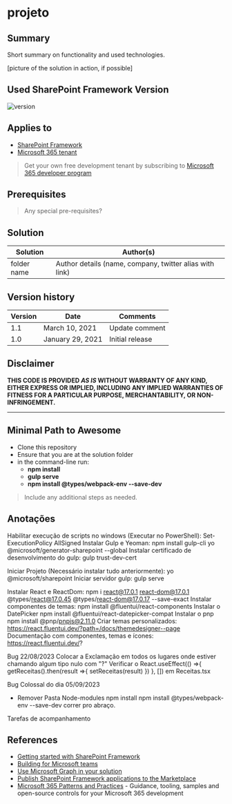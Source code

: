 # projeto


## Summary

Short summary on functionality and used technologies.

[picture of the solution in action, if possible]

## Used SharePoint Framework Version

![version](https://img.shields.io/badge/version-1.17.4-green.svg)

## Applies to

- [SharePoint Framework](https://aka.ms/spfx)
- [Microsoft 365 tenant](https://docs.microsoft.com/en-us/sharepoint/dev/spfx/set-up-your-developer-tenant)

> Get your own free development tenant by subscribing to [Microsoft 365 developer program](http://aka.ms/o365devprogram)

## Prerequisites

> Any special pre-requisites?

## Solution

| Solution    | Author(s)                                               |
| ----------- | ------------------------------------------------------- |
| folder name | Author details (name, company, twitter alias with link) |

## Version history

| Version | Date             | Comments        |
| ------- | ---------------- | --------------- |
| 1.1     | March 10, 2021   | Update comment  |
| 1.0     | January 29, 2021 | Initial release |

## Disclaimer

**THIS CODE IS PROVIDED _AS IS_ WITHOUT WARRANTY OF ANY KIND, EITHER EXPRESS OR IMPLIED, INCLUDING ANY IMPLIED WARRANTIES OF FITNESS FOR A PARTICULAR PURPOSE, MERCHANTABILITY, OR NON-INFRINGEMENT.**

---

## Minimal Path to Awesome

- Clone this repository
- Ensure that you are at the solution folder
- in the command-line run:
  - **npm install**
  - **gulp serve**
  - **npm install @types/webpack-env --save-dev**


> Include any additional steps as needed.

## Anotações 

Habilitar execução de scripts no windows (Executar no PowerShell):
Set-ExecutionPolicy AllSigned 
Instalar Gulp e Yeoman: 
npm install gulp-cli yo @microsoft/generator-sharepoint --global
Instalar certificado de desenvolvimento do gulp: 
gulp trust-dev-cert

Iniciar Projeto (Necessário instalar tudo anteriormente):
yo @microsoft/sharepoint
Iniciar servidor gulp:
gulp serve 

Instalar React e ReactDom:
npm i react@17.0.1 react-dom@17.0.1 @types/react@17.0.45 @types/react-dom@17.0.17 --save-exact
Instalar componentes de temas:
npm install @fluentui/react-components
Instalar o DatePicker
npm install @fluentui/react-datepicker-compat
Instalar o pnp
npm install @pnp/pnpjs@2.11.0
Criar temas personalizados:
https://react.fluentui.dev/?path=/docs/themedesigner--page
Documentação com componentes, temas e ícones:
https://react.fluentui.dev/?

Bug 22/08/2023
Colocar a Exclamação em todos os lugares onde estiver chamando algum tipo nulo com "?"
Verificar o 
    React.useEffect(() =>{
        getReceitas().then(result =>{
            setReceitas(result)
        })
    }, [])
 em Receitas.tsx

Bug Colossal do dia 05/09/2023
* Remover Pasta Node-modules
npm install
npm install @types/webpack-env --save-dev
correr pro abraço.


Tarefas de acompanhamento



## References

- [Getting started with SharePoint Framework](https://docs.microsoft.com/en-us/sharepoint/dev/spfx/set-up-your-developer-tenant)
- [Building for Microsoft teams](https://docs.microsoft.com/en-us/sharepoint/dev/spfx/build-for-teams-overview)
- [Use Microsoft Graph in your solution](https://docs.microsoft.com/en-us/sharepoint/dev/spfx/web-parts/get-started/using-microsoft-graph-apis)
- [Publish SharePoint Framework applications to the Marketplace](https://docs.microsoft.com/en-us/sharepoint/dev/spfx/publish-to-marketplace-overview)
- [Microsoft 365 Patterns and Practices](https://aka.ms/m365pnp) - Guidance, tooling, samples and open-source controls for your Microsoft 365 development
